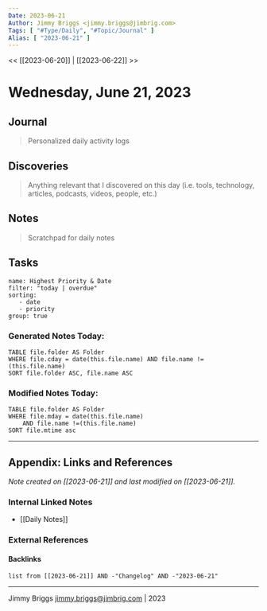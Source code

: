 ```yaml
---
Date: 2023-06-21
Author: Jimmy Briggs <jimmy.briggs@jimbrig.com>
Tags: [ "#Type/Daily", "#Topic/Journal" ]
Alias: [ "2023-06-21" ]
---
```


<< [[2023-06-20]] | [[2023-06-22]] >>

# Wednesday, June 21, 2023

## Journal

> Personalized daily activity logs

## Discoveries

> Anything relevant that I discovered on this day (i.e. tools, technology, articles, podcasts, videos, people, etc.)

## Notes

> Scratchpad for daily notes

## Tasks

```todoist
name: Highest Priority & Date
filter: "today | overdue"
sorting: 
   - date
   - priority
group: true
```


### Generated Notes Today:

```dataview
TABLE file.folder AS Folder 
WHERE file.cday = date(this.file.name) AND file.name !=(this.file.name) 
SORT file.folder ASC, file.name ASC
```

### Modified Notes Today:

```dataview
TABLE file.folder AS Folder
WHERE file.mday = date(this.file.name) 
	AND file.name !=(this.file.name)
SORT file.mtime asc
```

***

## Appendix: Links and References

*Note created on [[2023-06-21]] and last modified on [[2023-06-21]].*

### Internal Linked Notes

- [[Daily Notes]]

### External References

#### Backlinks

```dataview
list from [[2023-06-21]] AND -"Changelog" AND -"2023-06-21"
```


***

Jimmy Briggs <jimmy.briggs@jimbrig.com> | 2023